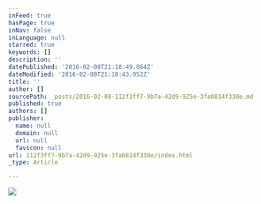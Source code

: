 ```yaml
---
inFeed: true
hasPage: true
inNav: false
inLanguage: null
starred: true
keywords: []
description: ''
datePublished: '2016-02-08T21:18:49.864Z'
dateModified: '2016-02-08T21:18:43.952Z'
title: ''
author: []
sourcePath: _posts/2016-02-08-112f3ff7-9b7a-42d9-925e-3fa0814f338e.md
published: true
authors: []
publisher:
  name: null
  domain: null
  url: null
  favicon: null
url: 112f3ff7-9b7a-42d9-925e-3fa0814f338e/index.html
_type: Article

---
```

![](https://the-grid-user-content.s3-us-west-2.amazonaws.com/6600395a-810e-40a8-a711-23722c81e6b8.jpg)